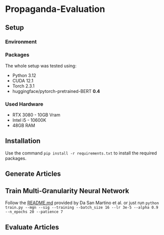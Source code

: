 # Propaganda-Evaluation

## Setup
### Environment
### Packages
The whole setup was tested using: 
- Python 3.12
- CUDA 12.1 
- Torch 2.3.1
- huggingface/pytorch-pretrained-BERT **0.4**

### Used Hardware
- RTX 3080 - 10GB Vram
- Intel i5 - 10600K
- 48GB RAM


## Installation
Use the command  ```pip install -r requirements.txt``` to install the required packages.

## Generate Articles


## Train Multi-Granularity Neural Network
Follow the [README.md](code/README.md) provided by Da San Martino et al. or just run ```python train.py --mgn --sig --training --batch_size 16 --lr 3e-5 --alpha 0.9 --n_epochs 20 --patience 7```


## Evaluate Articles
